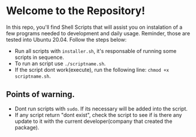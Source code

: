# Welcome to the Repository!

In this repo, you'll find Shell Scripts that will assist you on instalation of a few programs needed to development and daily usage.
Reminder, those are tested into Ubuntu 20.04.
Follow the steps below:

- Run all scripts with `installer.sh`, it's responsable of running some scripts in sequence.
- To run an script use `./scriptname.sh`.
- If the script dont work(execute), run the following line: `chmod +x scriptname.sh`.

## Points of warning.
- Dont run scripts with `sudo`. If its necessary will be added into the script.
- If any script return "dont exist", check the script to see if is there any update to it with the current developer(company that created the package).

